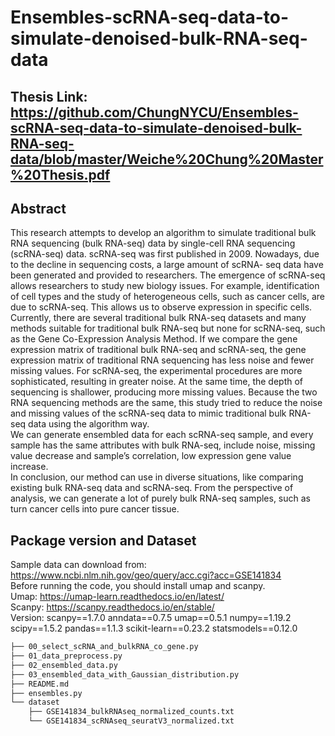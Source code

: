 # Ensembles-scRNA-seq-data-to-simulate-denoised-bulk-RNA-seq-data

## Thesis Link: https://github.com/ChungNYCU/Ensembles-scRNA-seq-data-to-simulate-denoised-bulk-RNA-seq-data/blob/master/Weiche%20Chung%20Master%20Thesis.pdf

## Abstract
This research attempts to develop an algorithm to simulate traditional bulk RNA sequencing (bulk RNA-seq) data by single-cell RNA sequencing (scRNA-seq) data. scRNA-seq was first published in 2009. Nowadays, due to the decline in sequencing costs, a large amount of scRNA- seq data have been generated and provided to researchers. The emergence of scRNA-seq allows researchers to study new biology issues. For example, identification of cell types and the study of heterogeneous cells, such as cancer cells, are due to scRNA-seq. This allows us to observe expression in specific cells. Currently, there are several traditional bulk RNA-seq datasets and many methods suitable for traditional bulk RNA-seq but none for scRNA-seq, such as the Gene Co-Expression Analysis Method. If we compare the gene expression matrix of traditional bulk RNA-seq and scRNA-seq, the gene expression matrix of traditional RNA sequencing has less noise and fewer missing values. For scRNA-seq, the experimental procedures are more sophisticated, resulting in greater noise. At the same time, the depth of sequencing is shallower, producing more missing values. Because the two RNA sequencing methods are the same, this study tried to reduce the noise and missing values of the scRNA-seq data to mimic traditional bulk RNA-seq data using the algorithm way. <br>
We can generate ensembled data for each scRNA-seq sample, and every sample has the same attributes with bulk RNA-seq, include noise, missing value decrease and sample’s correlation, low expression gene value increase. <br>
In conclusion, our method can use in diverse situations, like comparing existing bulk RNA-seq data and scRNA-seq. From the perspective of analysis, we can generate a lot of purely bulk RNA-seq samples, such as turn cancer cells into pure cancer tissue. <br>

## Package version and Dataset 
Sample data can download from: https://www.ncbi.nlm.nih.gov/geo/query/acc.cgi?acc=GSE141834 <br>
Before running the code, you should install umap and scanpy. <br>
Umap: https://umap-learn.readthedocs.io/en/latest/ <br>
Scanpy: https://scanpy.readthedocs.io/en/stable/ <br>
Version: scanpy==1.7.0 anndata==0.7.5 umap==0.5.1 numpy==1.19.2 scipy==1.5.2 pandas==1.1.3 scikit-learn==0.23.2 statsmodels==0.12.0 <br>
```bash
├── 00_select_scRNA_and_bulkRNA_co_gene.py
├── 01_data_preprocess.py
├── 02_ensembled_data.py
├── 03_ensembled_data_with_Gaussian_distribution.py
├── README.md
├── ensembles.py
└── dataset
    ├── GSE141834_bulkRNAseq_normalized_counts.txt
    └── GSE141834_scRNAseq_seuratV3_normalized.txt
```
